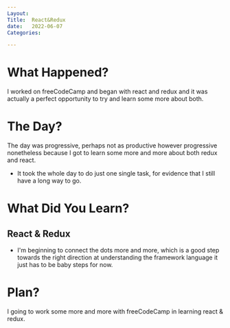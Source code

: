 ```yaml
---
Layout:
Title:  React&Redux
date:   2022-06-07
Categories:

---
```


# What Happened?
I worked on freeCodeCamp and began with react and redux and it was actually a perfect opportunity to try and learn some more about both.

# The Day?
The day was progressive, perhaps not as productive however progressive nonetheless because I got to learn some more and more about both redux and react.
- It took the whole day to do just one single task, for evidence that I still have a long way to go.

# What Did You Learn?
## React & Redux
- I'm beginning to connect the dots more and more, which is a good step towards the right direction at understanding the framework language it just has to be baby steps for now.

# Plan?
I going to work some more and more with freeCodeCamp in learning react & redux.